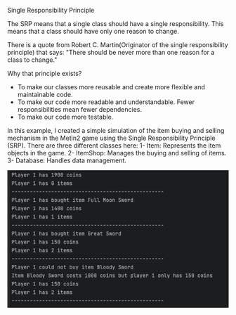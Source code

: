Single Responsibility Principle

The SRP means that a single class should have a single responsibility. 
This means that a class should have only one reason to change.

There is a quote from Robert C. Martin(Originator of the single responsibility principle) that says:
"There should be never more than one reason for a class to change."

Why that principle exists?
- To make our classes more reusable and create more flexible and maintainable code.
- To make our code more readable and understandable. Fewer responsibilities mean fewer dependencies. 
- To make our code more testable. 

In this example, I created a simple simulation of the item buying and selling mechanism in the Metin2 game using the Single Responsibility Principle (SRP). There are three different classes here: 
1- Item: Represents the item objects in the game. 
2- ItemShop: Manages the buying and selling of items. 
3- Database: Handles data management.

![Output](output.png)
